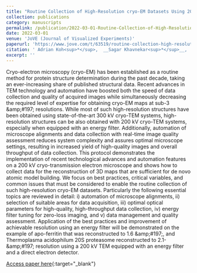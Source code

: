 ```yaml
---
title: "Routine Collection of High-Resolution cryo-EM Datasets Using 200 KV Transmission Electron Microscope"
collection: publications
category: manuscripts
permalink: /publication/2022-03-01-Routine-Collection-of-High-Resolution-cryo-EM-Datasets-Using-200-KV-Transmission-Electron-Microscope
date: 2022-03-01
venue: 'JoVE (Journal of Visualized Experiments)'
paperurl: 'https://www.jove.com/t/63519/routine-collection-high-resolution-cryo-em-datasets-using-200-kv'
citation: ' Adrian Koh<sup>*</sup>,  __Sagar Khavnekar<sup>*</sup>__,  Wen Yang,  Dimple Karia,  Dennis Cats,  Rob Ploeg,  Fanis Grollios,  Oliver Raschdorf,  Abhay Kotecha,  Daniel Němeček, &quot;Routine Collection of High-Resolution cryo-EM Datasets Using 200 KV Transmission Electron Microscope.&quot; JoVE (Journal of Visualized Experiments), 2022.'
excerpt: ''
---
```


Cryo-electron microscopy (cryo-EM) has been established as a routine method for protein structure determination during the past decade, taking an ever-increasing share of published structural data. Recent advances in TEM technology and automation have boosted both the speed of data collection and quality of acquired images while simultaneously decreasing the required level of expertise for obtaining cryo-EM maps at sub-3 \&amp;\#197; resolutions. While most of such high-resolution structures have been obtained using state-of-the-art 300 kV cryo-TEM systems, high-resolution structures can be also obtained with 200 kV cryo-TEM systems, especially when equipped with an energy filter. Additionally, automation of microscope alignments and data collection with real-time image quality assessment reduces system complexity and assures optimal microscope settings, resulting in increased yield of high-quality images and overall throughput of data collection. This protocol demonstrates the implementation of recent technological advances and automation features on a 200 kV cryo-transmission electron microscope and shows how to collect data for the reconstruction of 3D maps that are sufficient for de novo atomic model building. We focus on best practices, critical variables, and common issues that must be considered to enable the routine collection of such high-resolution cryo-EM datasets. Particularly the following essential topics are reviewed in detail: i) automation of microscope alignments, ii) selection of suitable areas for data acquisition, iii) optimal optical parameters for high-quality, high-throughput data collection, iv) energy filter tuning for zero-loss imaging, and v) data management and quality assessment. Application of the best practices and improvement of achievable resolution using an energy filter will be demonstrated on the example of apo-ferritin that was reconstructed to 1.6 \&amp;\#197;, and Thermoplasma acidophilum 20S proteasome reconstructed to 2.1-\&amp;\#197; resolution using a 200 kV TEM equipped with an energy filter and a direct electron detector.

[Access paper here](https://www.jove.com/t/63519/routine-collection-high-resolution-cryo-em-datasets-using-200-kv){:target="_blank"}
